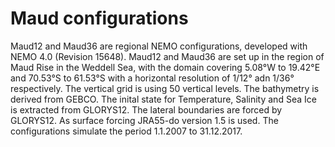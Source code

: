 # Maud configurations

Maud12 and Maud36 are regional NEMO configurations, developed with NEMO 4.0 (Revision 15648). Maud12 and Maud36 are set up in the region of Maud Rise in the Weddell Sea, with the domain covering 5.08°W to 19.42°E and 70.53°S to 61.53°S with a horizontal resolution of 1/12° adn 1/36° respectively. The vertical grid is using 50 vertical levels. The bathymetry is derived from GEBCO. The inital state for Temperature, Salinity and Sea Ice is extracted from GLORYS12. The lateral boundaries are forced by GLORYS12. As surface forcing JRA55-do version 1.5 is used. The configurations simulate the period  1.1.2007 to 31.12.2017.